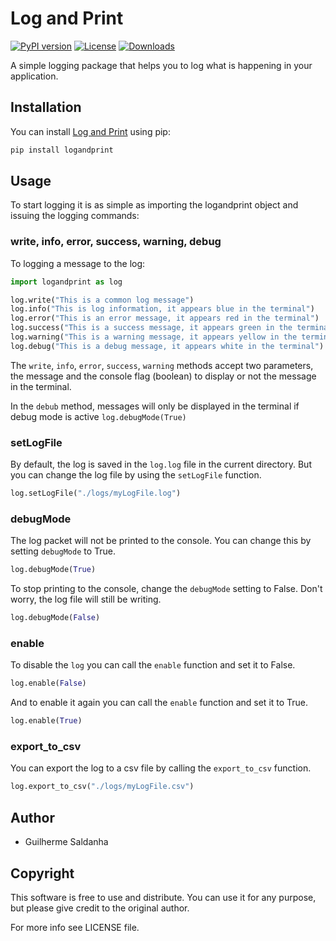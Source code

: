 # Log and Print

[![PyPI version](https://img.shields.io/pypi/v/logandprint)](https://pypi.org/project/logandprint/) [![License](https://img.shields.io/github/license/guisaldanha/logandprint)](LICENSE) [![Downloads](https://img.shields.io/pypi/dm/logandprint)](https://img.shields.io/pypi/dm/logandprint)

A simple logging package that helps you to log what is happening in your application.

## Installation

You can install [Log and Print](https://pypi.org/project/logandprint/) using pip:

```bash
pip install logandprint
```

## Usage

To start logging it is as simple as importing the logandprint object and issuing the logging commands:

### write, info, error, success, warning, debug

To logging a message to the log:

```python
import logandprint as log

log.write("This is a common log message")
log.info("This is log information, it appears blue in the terminal")
log.error("This is an error message, it appears red in the terminal")
log.success("This is a success message, it appears green in the terminal")
log.warning("This is a warning message, it appears yellow in the terminal")
log.debug("This is a debug message, it appears white in the terminal")
```

The `write`, `info`, `error`, `success`, `warning` methods accept two parameters, the message and the console flag (boolean) to display or not the message in the terminal.

In the `debub` method, messages will only be displayed in the terminal if debug mode is active `log.debugMode(True)`

### setLogFile

By default, the log is saved in the `log.log` file in the current directory. But you can change the log file by using the `setLogFile` function.

```python
log.setLogFile("./logs/myLogFile.log")
```

### debugMode

The log packet will not be printed to the console. You can change this by setting `debugMode` to True.

```python
log.debugMode(True)
```

To stop printing to the console, change the `debugMode` setting to False. Don't worry, the log file will still be writing.

```python
log.debugMode(False)
```

### enable

To disable the `log` you can call the `enable` function and set it to False.

```python
log.enable(False)
```

And to enable it again you can call the `enable` function and set it to True.

```python
log.enable(True)
```

### export_to_csv

You can export the log to a csv file by calling the `export_to_csv` function.

```python
log.export_to_csv("./logs/myLogFile.csv")
```

## Author

- Guilherme Saldanha

## Copyright

This software is free to use and distribute. You can use it for any purpose, but please give credit to the original author.

For more info see LICENSE file.
